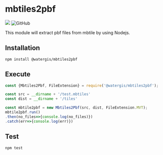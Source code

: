 # mbtiles2pbf
![](https://github.com/watergis/mbtiles2pbf/workflows/Node.js%20Package/badge.svg)
![GitHub](https://img.shields.io/github/license/watergis/mbtiles2pbf)

This module will extract pbf files from mbtile by using Nodejs.

## Installation

```
npm install @watergis/mbtiles2pbf
```

## Execute

```js
const {Mbtiles2Pbf, FileExtension} = require('@watergis/mbtiles2pbf');

const src = __dirname + '/test.mbtiles'
const dist = __dirname + '/tiles'

const mbtile2pbf = new Mbtiles2Pbf(src, dist, FileExtension.MVT);
mbtile2pbf.run()
.then(no_files=>{console.log(no_files)})
.catch(err=>{console.log(err)})
```

## Test

```
npm test
```
